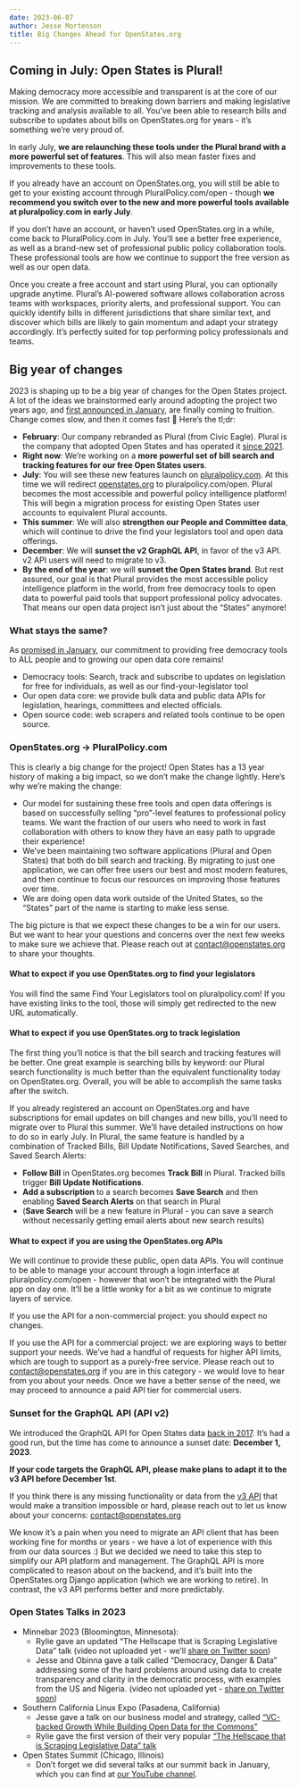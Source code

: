 ```yaml
---
date: 2023-06-07
author: Jesse Mortenson
title: Big Changes Ahead for OpenStates.org
---
```


## Coming in July: Open States is Plural!

Making democracy more accessible and transparent is at the core of our mission. We are committed to breaking down
barriers and making legislative tracking and analysis available to all. You’ve been able to research bills and subscribe
to updates about bills on OpenStates.org for years - it’s something we’re very proud of.

In early July, **we are relaunching these tools under the Plural brand with a more powerful set of features**. This will
also mean faster fixes and improvements to these tools.

If you already have an account on OpenStates.org, you will still be able to get to your existing account through
PluralPolicy.com/open - though **we recommend you switch over to the new and more powerful tools available at
pluralpolicy.com in early July**.

If you don’t have an account, or haven’t used OpenStates.org in a while, come back to PluralPolicy.com in July. You’ll
see a better free experience, as well as a brand-new set of professional public policy collaboration tools. These
professional tools are how we continue to support the free version as well as our open data.

Once you create a free account and start using Plural, you can optionally upgrade anytime. Plural’s AI-powered software
allows collaboration across teams with workspaces, priority alerts, and professional support. You can quickly identify
bills in different jurisdictions that share similar text, and discover which bills are likely to gain momentum and adapt
your strategy accordingly. It’s perfectly suited for top performing policy professionals and teams.

## Big year of changes

2023 is shaping up to be a big year of changes for the Open States project. A lot of the ideas we brainstormed early
around adopting the project two years ago, and [first announced in January](https://blog.openstates.org/2023-roadmap/),
are finally coming to fruition. Change comes slow, and then it comes fast 🙂 Here’s the tl;dr:

* **February**: Our company rebranded as Plural (from Civic Eagle). Plural is the company that adopted Open States and
  has operated it [since 2021](https://blog.openstates.org/open-states-joins-civic-eagle/).
* **Right now**: We’re working on a **more powerful set of bill search and tracking features for our free Open States
  users**.
* **July**: You will see these new features launch on [pluralpolicy.com](http://www.pluralpolicy.com). At this time we
  will redirect
  [openstates.org](http://www.openstates.org) to pluralpolicy.com/open. Plural becomes the most accessible and powerful
  policy intelligence platform!
  This will begin a migration process for existing Open States user accounts to equivalent Plural accounts.
* **This summer**: We will also **strengthen our People and Committee data**, which will continue to drive the find your
  legislators tool and open data offerings.
* **December**: We will **sunset the v2 GraphQL API**, in favor of the v3 API. v2 API users will need to migrate to v3.
* **By the end of the year**: we will **sunset the Open States brand**. But rest assured, our goal is that Plural
  provides the most accessible policy intelligence platform in the world, from free democracy tools to open data to
  powerful paid tools that support professional policy advocates. That means our open data project isn’t just about the
  “States” anymore!

### What stays the same?

As [promised in January](https://blog.openstates.org/2023-roadmap/), our commitment to providing free democracy tools to
ALL people and to growing our open data core remains!

* Democracy tools: Search, track and subscribe to updates on legislation for free for individuals, as well as our
  find-your-legislator tool
* Our open data core: we provide bulk data and public data APIs for legislation, hearings, committees and elected
  officials.
* Open source code: web scrapers and related tools continue to be open source.

### OpenStates.org -> PluralPolicy.com

This is clearly a big change for the project! Open States has a 13 year history of making a big impact, so we don’t make
the change lightly. Here’s why we’re making the change:

* Our model for sustaining these free tools and open data offerings is based on successfully selling “pro”-level
  features to professional policy teams. We want the fraction of our users who need to work in fast collaboration with
  others to know they have an easy path to upgrade their experience!
* We’ve been maintaining two software applications (Plural and Open States) that both do bill search and tracking. By
  migrating to just one application, we can offer free users our best and most modern features, and then continue to
  focus our resources on improving those features over time.
* We are doing open data work outside of the United States, so the “States” part of the name is starting to make less
  sense.

The big picture is that we expect these changes to be a win for our users. But we want to hear your questions and
concerns over the next few weeks to make sure we achieve that. Please reach out
at [contact@openstates.org](mailto:contact@openstates.org) to share your thoughts.

#### What to expect if you use OpenStates.org to find your legislators

You will find the same Find Your Legislators tool on pluralpolicy.com! If you have existing links to the tool, those
will simply get redirected to the new URL automatically.

#### What to expect if you use OpenStates.org to track legislation

The first thing you’ll notice is that the bill search and tracking features will be better. One great example is
searching bills by keyword: our Plural search functionality is much better than the equivalent functionality today on
OpenStates.org. Overall, you will be able to accomplish the same tasks after the switch.

If you already registered an account on OpenStates.org and have subscriptions for email updates on bill changes and new
bills, you’ll need to migrate over to Plural this summer. We’ll have detailed instructions on how to do so in early
July. In Plural, the same feature is handled by a combination of Tracked Bills, Bill Update Notifications, Saved
Searches, and Saved Search Alerts:

* **Follow Bill** in OpenStates.org becomes **Track Bill** in Plural. Tracked bills trigger **Bill Update
  Notifications**.
* **Add a subscription** to a search becomes **Save Search** and then enabling **Saved Search Alerts** on that search in
  Plural
* (**Save Search** will be a new feature in Plural - you can save a search without necessarily getting email alerts
  about new search results)

#### What to expect if you are using the OpenStates.org APIs

We will continue to provide these public, open data APIs. You will continue to be able to manage your account through a
login interface at pluralpolicy.com/open - however that won’t be integrated with the Plural app on day one. It’ll be a
little wonky for a bit as we continue to migrate layers of service.

If you use the API for a non-commercial project: you should expect no changes.

If you use the API for a commercial project: we are exploring ways to better support your needs. We’ve had a handful of
requests for higher API limits, which are tough to support as a purely-free service. Please reach out to
[contact@openstates.org](mailto:contact@openstates.org) if you are in this category - we would love to hear from you
about your needs. Once we have a better sense of the need, we may proceed to announce a paid API tier for commercial
users.

### Sunset for the GraphQL API (API v2)

We introduced the GraphQL API for Open States
data [back in 2017](https://blog.openstates.org/introducing-the-upcoming-open-states-graphql-api-838f9d023868/). It’s
had a good run, but the time has come to announce a sunset date: **December 1, 2023**.

**If your code targets the GraphQL API, please make plans to adapt it to the v3 API before December 1st**.

If you think there is any missing functionality or data from the [v3 API](https://docs.openstates.org/api-v3/) that
would make a transition impossible or hard, please reach out to let us know about your
concerns: [contact@openstates.org](contact@openstates.org)

We know it’s a pain when you need to migrate an API client that has been working fine for months or years - we have a
lot of experience with this from our data sources :) But we decided we need to take this step to simplify our API
platform and management. The GraphQL API is more complicated to reason about on the backend, and it’s built into the
OpenStates.org Django application (which we are working to retire). In contrast, the v3 API performs better and more
predictably.

### Open States Talks in 2023

* Minnebar 2023 (Bloomington, Minnesota):
    * Rylie gave an updated “The Hellscape that is Scraping Legislative Data” talk (video not uploaded yet -
      we’ll [share on Twitter soon](https://twitter.com/openstates))
    * Jesse and Obinna gave a talk called “Democracy, Danger & Data” addressing some of the hard problems around using
      data to create transparency and clarity in the democratic process, with examples from the US and Nigeria. (video
      not uploaded yet - [share on Twitter soon](https://twitter.com/openstates))
* Southern California Linux Expo (Pasadena, California)
    * Jesse gave a talk on our business model and strategy,
      called [“VC-backed Growth While Building Open Data for the Commons”](https://www.youtube.com/watch?v=rtv-ykJMerQ)
    * Rylie gave the first version of their very
      popular [“The Hellscape that is Scraping Legislative Data” talk](https://www.youtube.com/watch?v=Y2q9rs39wOg)
* Open States Summit (Chicago, Illinois)
    * Don’t forget we did several talks at our summit back in January, which you can find
      at [our YouTube channel](https://www.youtube.com/watch?v=kKp87xDZ0bc&list=PLJTURprNLG68LmMhb5tmvmsxYwJoLAQFl).

